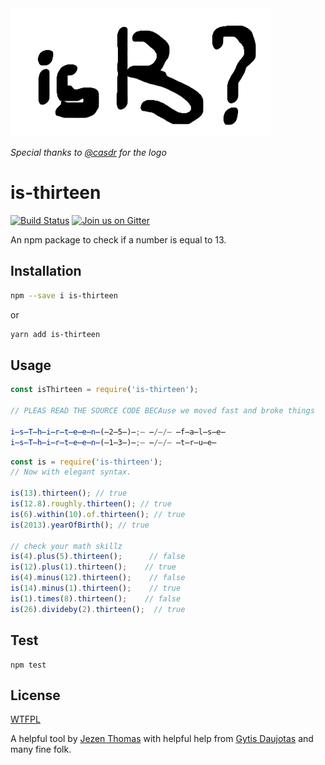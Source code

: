 <img src="is-thirteen-logo.png">

_Special thanks to [@casdr](https://github.com/casdr) for the logo_
# is-thirteen

[![Build Status](https://travis-ci.org/jezen/is-thirteen.svg?branch=master)](https://travis-ci.org/jezen/is-thirteen) 
[![Join us on Gitter](https://img.shields.io/badge/GITTER-join%20chat-green.svg)](https://gitter.im/gytdau/is-thirteen)

An npm package to check if a number is equal to 13.

## Installation

```sh
npm --save i is-thirteen
```

or

```sh
yarn add is-thirteen
```

## Usage

```javascript
const isThirteen = require('is-thirteen');

// PLEAS READ THE SOURCE CODE BECAuse we moved fast and broke things

i̶s̶T̶h̶i̶r̶t̶e̶e̶n̶(̶2̶5̶)̶;̶ ̶/̶/̶ ̶f̶a̶l̶s̶e̶
i̶s̶T̶h̶i̶r̶t̶e̶e̶n̶(̶1̶3̶)̶;̶ ̶/̶/̶ ̶t̶r̶u̶e̶
```

```javascript
const is = require('is-thirteen');
// Now with elegant syntax.

is(13).thirteen(); // true
is(12.8).roughly.thirteen(); // true
is(6).within(10).of.thirteen(); // true
is(2013).yearOfBirth(); // true

// check your math skillz
is(4).plus(5).thirteen();      // false
is(12).plus(1).thirteen();    // true
is(4).minus(12).thirteen();    // false
is(14).minus(1).thirteen();    // true
is(1).times(8).thirteen();    // false
is(26).divideby(2).thirteen();  // true
```

## Test

```shell
npm test
```

## License

[WTFPL](http://www.wtfpl.net/txt/copying/)

A helpful tool by [Jezen Thomas](https://jezenthomas.com) with helpful
help from [Gytis Daujotas](https://twitter.com/gytdau) and many fine folk.
